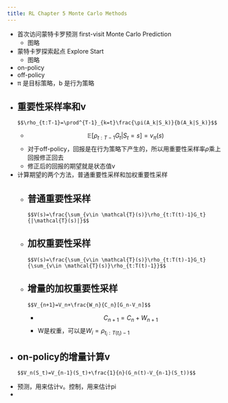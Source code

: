 ```yaml
---
title: RL Chapter 5 Monte Carlo Methods
---
```


- 首次访问蒙特卡罗预测 first-visit Monte Carlo Prediction
	- 图略
- 蒙特卡罗探索起点 Explore Start
	- 图略
- on-policy
- off-policy
- π 是目标策略，b 是行为策略
- 重要性采样率和v
	-
	  $$\rho_{t:T-1}=\prod^{T-1}_{k=t}\frac{\pi(A_k|S_k)}{b(A_k|S_k)}$$
	-
	  $$\mathbb{E}[\rho_{t:T-1}G_t|S_t=s]=v_\pi(s)$$
	- 对于off-policy，回报是在行为策略下产生的，所以用重要性采样率$\rho$乘上回报修正回去
	- 修正后的回报的期望就是状态值v
- 计算期望的两个方法，普通重要性采样和加权重要性采样
	- 普通重要性采样
		-
		  $$V(s)=\frac{\sum_{v\in \mathcal{T}(s)}\rho_{t:T(t)-1}G_t}{|\mathcal{T}(s)|}$$
	- 加权重要性采样
		-
		  $$V(s)=\frac{\sum_{v\in \mathcal{T}(s)}\rho_{t:T(t)-1}G_t}{\sum_{v\in \mathcal{T}(s)}\rho_{t:T(t)-1}}$$
	- 增量的加权重要性采样
		-
		  $$V_{n+1}=V_n+\frac{W_n}{C_n}[G_n-V_n]$$
		-
		  $$C_{n+1}=C_n+W_{n+1}$$
		- W是权重，可以是$W_i=\rho_{t_i:T(t_i)-1}$
- on-policy的增量计算v
	-
	  $$V_n(S_t)=V_{n-1}(S_t)+\frac{1}{n}(G_n(t)-V_{n-1}(S_t))$$
- 预测，用来估计v。控制，用来估计pi
-